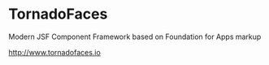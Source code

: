 # TornadoFaces

Modern JSF Component Framework based on Foundation for Apps markup

http://www.tornadofaces.io